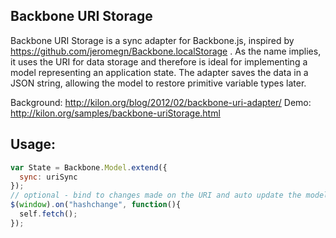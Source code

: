 Backbone URI Storage
----------
Backbone URI Storage is a sync adapter for Backbone.js, inspired by https://github.com/jeromegn/Backbone.localStorage .
As the name implies, it uses the URI for data storage and therefore is ideal for implementing a model representing an application state.
The adapter saves the data in a JSON string, allowing the model to restore primitive variable types later.

Background: http://kilon.org/blog/2012/02/backbone-uri-adapter/
Demo: http://kilon.org/samples/backbone-uriStorage.html

Usage:
-------
``` javascript
var State = Backbone.Model.extend({
  sync: uriSync
});
// optional - bind to changes made on the URI and auto update the model
$(window).on("hashchange", function(){
  self.fetch();
});
```
